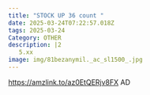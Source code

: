 ```yaml
---
title: "STOCK UP 36 count "
date: 2025-03-24T07:22:57.018Z
tags: 2025-03-24
Category: OTHER
description: |2
   5.xx 
image: img/81bezanymil._ac_sl1500_.jpg
---
```

https://amzlink.to/az0EtQERjv8FX
AD